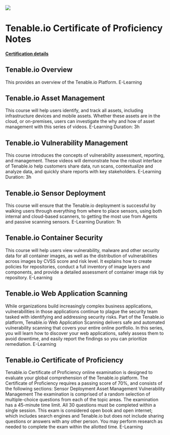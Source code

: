 ![](https://raw.githubusercontent.com/frankietyrine/Tenable.io-Certificate-of-Proficiency-notes/master/b90d76d59285a7d037d2c46ed964d2f4b8b490de.png)
# Tenable.io Certificate of Proficiency Notes
#### [Certification details](https://www.tenable.com/education/certification)

## Tenable.io Overview
This provides an overview of the Tenable.io Platform.
E-Learning
## Tenable.io Asset Management
This course will help users identify, and track all assets, including infrastructure devices and mobile assets. Whether these assets are in the cloud, or on-premises, users can investigate the why and how of asset management with this series of videos. 
E-Learning
Duration: 3h
## Tenable.io Vulnerability Management
This course introduces the concepts of vulnerability assessment, reporting, and management. These videos will demonstrate how the robust interface of Tenable.io help customers share data, run scans, contextualize and analyze data, and quickly share reports with key stakeholders.
E-Learning
Duration: 3h
## Tenable.io Sensor Deployment
This course will ensure that the Tenable.io deployment is successful by walking users through everything from where to place sensors, using both internal and cloud-based scanners, to getting the most use from Agents and passive scanning sensors.
E-Learning
Duration: 1h
## Tenable.io Container Security
This course will help users view vulnerability, malware and other security data for all container images, as well as the distribution of vulnerabilities across images by CVSS score and risk level. It explains how to create policies for repositories, conduct a full inventory of image layers and components, and provide a detailed assessment of container image risk by repository.
E-Learning
## Tenable.io Web Application Scanning
While organizations build increasingly complex business applications, vulnerabilities in those applications continue to plague the security team tasked with identifying and addressing security risks. Part of the Tenable.io platform, Tenable.io Web Application Scanning delivers safe and automated vulnerability scanning that covers your entire online portfolio. In this series, you will learn how to discover your web applications, safely assess them to avoid downtime, and easily report the findings so you can prioritize remediation.
E-Learning
## Tenable.io Certificate of Proficiency
Tenable.io Certificate of Proficiency online examination is designed to evaluate your global comprehension of the Tenable.io platform. The Certificate of Proficiency requires a passing score of 70%, and consists of the following sections: Sensor Deployment Asset Management Vulnerability Management The examination is comprised of a random selection of multiple-choice questions from each of the topic areas. The examination has a 45-minute time limit. All 30 questions must be completed within a single session. This exam is considered open book and open internet; which includes search engines and Tenable.io but does not include sharing questions or answers with any other person. You may perform research as needed to complete the exam within the allotted time.
E-Learning 

